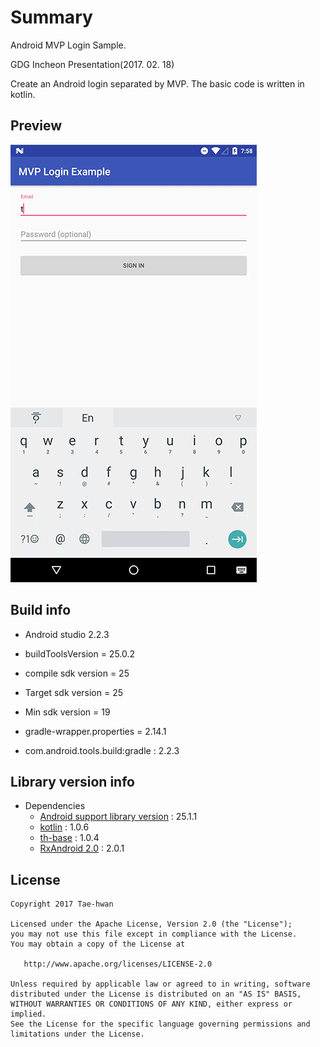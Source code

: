 # Summary
Android MVP Login Sample.

GDG Incheon Presentation(2017. 02. 18)

Create an Android login separated by MVP.
The basic code is written in kotlin.

## Preview

![sample](images/sample.gif)


## Build info

- Android studio 2.2.3

- buildToolsVersion = 25.0.2
- compile sdk version = 25
- Target sdk version = 25
- Min sdk version = 19
- gradle-wrapper.properties = 2.14.1
- com.android.tools.build:gradle : 2.2.3


## Library version info

- Dependencies
    - [Android support library version](https://developer.android.com/topic/libraries/support-library/revisions.html) : 25.1.1
    - [kotlin](https://kotlinlang.org/docs/tutorials/kotlin-android.html) : 1.0.6
    - [th-base](https://github.com/taehwandev/AndroidBase) : 1.0.4
    - [RxAndroid 2.0](https://github.com/ReactiveX/RxAndroid) : 2.0.1

## License

```
Copyright 2017 Tae-hwan

Licensed under the Apache License, Version 2.0 (the "License");
you may not use this file except in compliance with the License.
You may obtain a copy of the License at

   http://www.apache.org/licenses/LICENSE-2.0

Unless required by applicable law or agreed to in writing, software
distributed under the License is distributed on an "AS IS" BASIS,
WITHOUT WARRANTIES OR CONDITIONS OF ANY KIND, either express or implied.
See the License for the specific language governing permissions and
limitations under the License.
```
